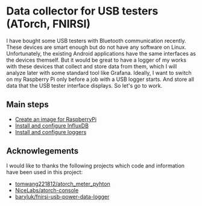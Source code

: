 # Data collector for USB testers (ATorch, FNIRSI)
I have bought some USB testers with Bluetooth communication recently. These devices are smart enough but do not have any software on Linux. Unfortunately, the existing Android applications have the same interfaces as the devices themself. But it would be great to have a logger of my works with these devices that collect and store data from them, which I will analyze later with some standard tool like Grafana. Ideally, I want to switch on my Raspberry Pi only before a job with a USB logger starts. And store all data that the USB tester interface displays.
So let's go to work.
## Main steps
* [Create an image for RaspberryPi][rpi]
* [Install and configure InfluxDB][influxdb]
* [Install and configure loggers][software]

## Acknowlegements
I would like to thanks the following projects which code and information have been used in this project:
- [tomwang221812/atorch_meter_pyhton](https://github.com/tomwang221812/atorch_meter_pyhton)
- [NiceLabs/atorch-console](https://github.com/NiceLabs/atorch-console)
- [baryluk/fnirsi-usb-power-data-logger](https://github.com/baryluk/fnirsi-usb-power-data-logger)

[software]: doc/software.md
[influxdb]: doc/influxdb.md
[rpi]: doc/rpi.md